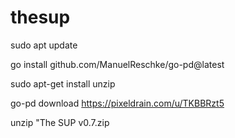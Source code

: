 # thesup

sudo apt update

go install github.com/ManuelReschke/go-pd@latest

sudo apt-get install unzip

go-pd download https://pixeldrain.com/u/TKBBRzt5

unzip "The SUP v0.7.zip
